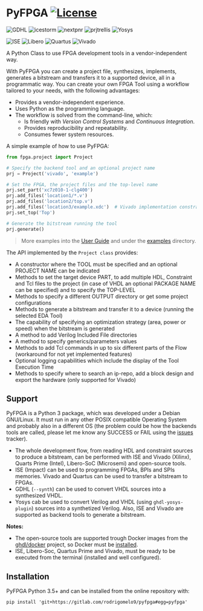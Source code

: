 # PyFPGA [![License](https://img.shields.io/badge/License-GPL--3.0-darkgreen)](LICENSE)

![GDHL](https://img.shields.io/badge/GHDL-last-brightgreen.svg)
![icestorm](https://img.shields.io/badge/icestorm-last-brightgreen.svg)
![nextpnr](https://img.shields.io/badge/nextpnr-last-brightgreen.svg)
![prjtrellis](https://img.shields.io/badge/prjtrellis-last-brightgreen.svg)
![Yosys](https://img.shields.io/badge/Yosys-last-brightgreen.svg)

![ISE](https://img.shields.io/badge/ISE-14.7-blue.svg)
![Libero](https://img.shields.io/badge/Libero--Soc-12.2-blue.svg)
![Quartus](https://img.shields.io/badge/Quartus--Prime-19.1-blue.svg)
![Vivado](https://img.shields.io/badge/Vivado-2019.2-blue.svg)

A Python Class to use FPGA development tools in a vendor-independent way.

With PyFPGA you can create a project file, synthesizes, implements, generates a bitstream and
transfers it to a supported device, all in a programmatic way. You can create your own FPGA Tool
using a workflow tailored to your needs, with the following advantages:

* Provides a vendor-independent experience.
* Uses Python as the programming language.
* The workflow is solved from the command-line, which:
    - Is friendly with *Version Control Systems* and *Continuous Integration*.
    - Provides reproducibility and repeatability.
    - Consumes fewer system resources.

A simple example of how to use PyFPGA:

```py
from fpga.project import Project

# Specify the backend tool and an optional project name
prj = Project('vivado', 'example')

# Set the FPGA, the project files and the top-level name
prj.set_part('xc7z010-1-clg400')
prj.add_files('location1/*.v')
prj.add_files('location2/top.v')
prj.add_files('location3/example.xdc')  # Vivado implementation constraints
prj.set_top('Top')

# Generate the bitstream running the tool
prj.generate()
```

> More examples into the [User Guide](doc/user_guide.md) and under the [examples](examples)
> directory.

The API implemented by the `Project class` provides:
* A constructor where the TOOL must be specified and an optional PROJECT NAME can be indicated
* Methods to set the target device PART, to add multiple HDL, Constraint and Tcl files to the
  project (in case of VHDL an optional PACKAGE NAME can be specified) and to specify the TOP-LEVEL
* Methods to specify a different OUTPUT directory or get some project configurations
* Methods to generate a bitstream and transfer it to a device (running the selected EDA Tool)
* The capability of specifying an optimization strategy (area, power or speed) when the bitstream
  is generated
* A method to add Verilog Included File directories
* A method to specify generics/parameters values
* Methods to add Tcl commands in up to six different parts of the Flow (workaround for not yet
  implemented features)
* Optional logging capabilities which include the display of the Tool Execution Time
* Methods to specify where to search an ip-repo, add a block design and export the hardware
  (only supported for Vivado)

## Support

PyFPGA is a Python 3 package, which was developed under a Debian GNU/Linux.
It must run in any other POSIX compatible Operating System and probably also in a different OS
(the problem could be how the backends tools are called, please let me know any SUCCESS or FAIL
using the [issues](https://gitlab.com/rodrigomelo9/pyfpga/issues) tracker).

* The whole development flow, from reading HDL and constraint sources to produce a bitstream, can
be performed with ISE and Vivado (Xilinx), Quarts Prime (Intel), Libero-SoC (Microsemi) and
open-source tools.
* ISE (Impact) can be used to programming FPGAs, BPIs and SPIs memories. Vivado and Quartus can be
used to transfer a bitstream to FPGAs.
* GDHL (`--synth`) can be used to convert VHDL sources into a synthesized VHDL.
* Yosys cab be used to convert Verilog and VHDL (using `ghdl-yosys-plugin`) sources into a
synthetized Verilog. Also, ISE and Vivado are supported as backend tools to generate a bitstream.

**Notes:**
* The open-source tools are supported trough Docker images from the
[ghdl/docker](https://github.com/ghdl/docker) project, so Docker must be
[installed](https://docs.docker.com/install).
* ISE, Libero-Soc, Quartus Prime and Vivado, must be ready to be executed from the terminal
(installed and well configured).

## Installation

PyFPGA Python 3.5+ and can be installed from the online repository with:

```
pip install 'git+https://gitlab.com/rodrigomelo9/pyfpga#egg=pyfpga'
```
